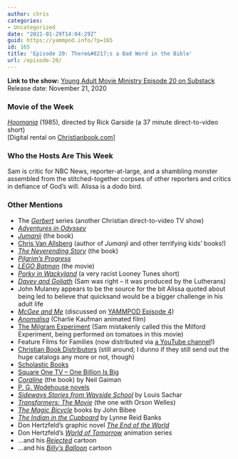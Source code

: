 ```yaml
---
author: chris
categories:
- Uncategorized
date: "2021-01-29T14:04:29Z"
guid: https://yammpod.info/?p=165
id: 165
title: 'Episode 20: There&#8217;s a Bad Word in the Bible'
url: /episode-20/
---
```

**Link to the show:** [Young Adult Movie Ministry Episode 20 on Substack](https://yammpod.substack.com/p/episode-20-theres-a-bad-word-in-the)  
Release date: November 21, 2020

### Movie of the Week

_[Hoomania](https://www.imdb.com/title/tt2528814)_ (1985), directed by Rick Garside (a 37 minute direct-to-video short)  
[Digital rental on [Christianbook.com](https://amzn.to/3ph3PS0)]

### Who the Hosts Are This Week

Sam is critic for NBC News, reporter-at-large, and a shambling monster assembled from the stitched-together corpses of other reporters and critics in defiance of God&#8217;s will. Alissa is a dodo bird.

### Other Mentions

  * The _[Gerbert](https://en.wikipedia.org/wiki/Gerbert_(TV_series))_ series (another Christian direct-to-video TV show)
  * _[Adventures in Odyssey](https://en.wikipedia.org/wiki/Adventures_in_Odyssey)_
  * _[Jumanji](https://bookshop.org/a/20775/9780547608389)_ (the book)
  * [Chris Van Allsberg](https://en.wikipedia.org/wiki/Chris_Van_Allsburg) (author of _Jumanji_ and other terrifying kids&#8217; books!)
  * _[The Neverending Story](https://bookshop.org/a/20775/9780140386332)_ (the book)
  * _[Pilgrim&#8217;s Progress](https://bookshop.org/a/20775/9781512396485)_
  * _[LEGO Batman](https://www.imdb.com/title/tt4116284?ref_=nv_sr_srsg_0)_ (the movie)
  * _[Porky in Wackyland](https://en.wikipedia.org/wiki/Porky_in_Wackyland)_ (a very racist Looney Tunes short)
  * _[Davey and Goliath](https://en.wikipedia.org/wiki/Davey_and_Goliath)_ (Sam was right &#8211; it was produced by the Lutherans)
  * John Mulaney appears to be the source for the bit Alissa quoted about being led to believe that quicksand would be a bigger challenge in his adult life
  * _[McGee and Me](https://www.imdb.com/title/tt0090594/)_ (discussed on [YAMMPOD Episode 4](https://yammpod.info/episode-4/))
  * _[Anomalisa](https://www.imdb.com/title/tt2401878/)_ (Charlie Kaufman animated film)
  * [The Milgram Experiment](https://en.wikipedia.org/wiki/Milgram_experiment) (Sam mistakenly called this the Milford Experiment, being performed on tomatoes in this movie)
  * Feature Films for Families (now distributed via [a YouTube channel](https://www.youtube.com/channel/UC9ccTXpcu35WphwC5VSmjFA)!)
  * [Christian Book Distributors](https://www.christianbook.com/) (still around; I dunno if they still send out the huge catalogs any more or not, though)
  * [Scholastic Books](https://www.scholastic.com/home)
  * [Square One TV &#8211; One Billion Is Big](https://www.youtube.com/watch?v=TdnLhN4SeYY)
  * _[Coraline](https://bookshop.org/a/20775/9780380807345)_ (the book) by Neil Gaiman
  * [P. G. Wodehouse novels](https://bookshop.org/contributors/p-g-wodehouse-0a63b9ee-f255-4cf0-bc35-21c3ef2e2cc6)
  * _[Sideways Stories from Wayside School](https://bookshop.org/a/20775/9780380698714)_ by Louis Sachar
  * _[Transformers: The Movie](https://www.imdb.com/title/tt0092106/)_ (the one with Orson Welles)
  * _[The Magic Bicycle](https://bookshop.org/a/20775/9780578680491)_ books by John Bibee
  * _[The Indian in the Cupboard](https://bookshop.org/a/20775/9780375847530)_ by Lynne Reid Banks
  * Don Hertzfeld&#8217;s graphic novel _[The End of the World](https://bookshop.org/a/20775/9781984855350)_
  * Don Hertzfeld&#8217;s _[World of Tomorrow](https://www.imdb.com/title/tt4171032/)_ animation series
  * &#8230;and his [_Rejected_](https://www.youtube.com/watch?v=W7JyjZI3LUM) cartoon
  * &#8230;and his [_Billy&#8217;s Balloon_](https://www.youtube.com/watch?v=7jksRQcI9NA) cartoon<figure class="wp-block-embed is-type-video is-provider-youtube wp-block-embed-youtube wp-embed-aspect-4-3 wp-has-aspect-ratio">

<div class="wp-block-embed__wrapper">
</div></figure>